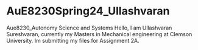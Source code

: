 # AuE8230Spring24_Ullashvaran
Aue8230_Autonomy Science and Systems
Hello, I am Ullashvaran Sureshvaran, currently my Masters in Mechanical engineering at Clemson University. Im submitting my files for Assignment 2A.
